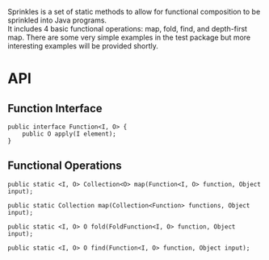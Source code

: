 Sprinkles is a set of static methods to allow for functional composition to be sprinkled into Java programs.  
It includes 4 basic functional operations: map, fold, find, and depth-first map.  There are some very simple examples
in the test package but more interesting examples will be provided shortly.

# API #

## Function Interface ##

	public interface Function<I, O> {
		public O apply(I element);
	}
	
## Functional Operations ##

	public static <I, O> Collection<O> map(Function<I, O> function, Object input);
	
	public static Collection map(Collection<Function> functions, Object input);
	
	public static <I, O> O fold(FoldFunction<I, O> function, Object input);
	
	public static <I, O> O find(Function<I, O> function, Object input);
